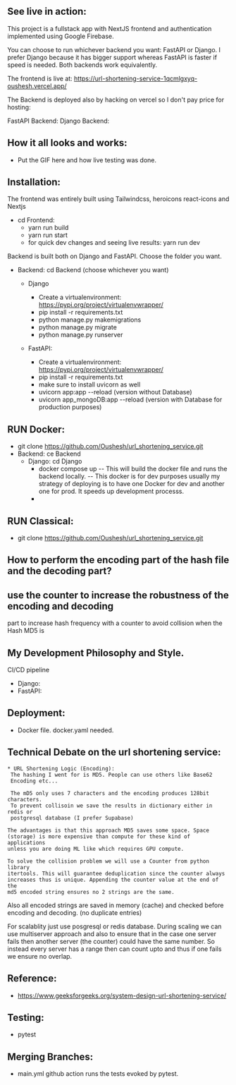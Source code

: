 ## See live in action:
   This project is a fullstack app with NextJS frontend and
   authentication implemented using Google Firebase.
   
   You can choose to run whichever backend you want: FastAPI or Django.
   I prefer Django because it has bigger support whereas FastAPI is faster
   if speed is needed. Both backends work equivalently.

   The frontend is live at: 
   https://url-shortening-service-1qcmlgxyq-oushesh.vercel.app/
   
   The Backend is deployed also by hacking on vercel so I don't 
   pay price for hosting: 
   
   FastAPI Backend:
   Django Backend:
## How it all looks and works:
   * Put the GIF here and how live testing was done.

## Installation:
   The frontend was entirely built using Tailwindcss, heroicons
   react-icons and Nextjs
   
   * cd Frontend: 
     * yarn run build
     * yarn run start
     * for quick dev changes and seeing live results: yarn run dev
   
   Backend is built both on Django and FastAPI. Choose the folder
   you want. 

   * Backend: 
     cd Backend (choose whichever you want)
       * Django
         * Create a virtualenvironment: https://pypi.org/project/virtualenvwrapper/
         * pip install -r requirements.txt
         * python manage.py makemigrations
         * python manage.py migrate
         * python manage.py runserver

     * FastAPI:
       * Create a virtualenvironment: https://pypi.org/project/virtualenvwrapper/
       * pip install -r requirements.txt
       * make sure to install uvicorn as well
       * uvicorn app:app --reload (version without Database)
       * uvicorn app_mongoDB:app --reload (version with Database for production purposes)

## RUN Docker: 
   * git clone https://github.com/Oushesh/url_shortening_service.git
   * Backend: ce Backend
     * Django: cd Django
       * docker compose up 
            -- This will build the docker file and runs the backend locally.
            -- This docker is for dev purposes usually my strategy of deploying is
               to have one Docker for dev and another one for prod. It speeds up
               development processs. 
       * 

## RUN Classical:
   * git clone https://github.com/Oushesh/url_shortening_service.git
   

## How to perform the encoding part of the hash file and the decoding part?

## use the counter to increase the robustness of the encoding and decoding 
   part to increase hash frequency with a counter to avoid collision when the Hash MD5 is 

## My Development Philosophy and Style.
   CI/CD pipeline 
   * Django:    
   * FastAPI:


## Deployment:
   * Docker file. docker.yaml needed.
 

## Technical Debate on the url shortening service:
   
    * URL Shortening Logic (Encoding):
     The hashing I went for is MD5. People can use others like Base62 
     Encoding etc...

     The mD5 only uses 7 characters and the encoding produces 128bit characters. 
     To prevent collisoin we save the results in dictionary either in redis or 
     postgresql database (I prefer Supabase)

    The advantages is that this approach MD5 saves some space. Space
    (storage) is more expensive than compute for these kind of applications
    unless you are doing ML like which requires GPU compute.

    To solve the collision problem we will use a Counter from python library
    itertools. This will guarantee deduplication since the counter always 
    increases thus is unique. Appending the counter value at the end of the 
    md5 encoded string ensures no 2 strings are the same. 

   Also all encoded strings are saved in memory (cache) and checked
   before encoding and decoding. (no duplicate entries)
   
   For scalablity just use posgresql or redis database. During scaling
   we can use multiserver approach and also to ensure that in the 
   case one server fails  then another server (the counter) could
   have the same number. So instead every server has a range then can count
   upto and thus if one fails we ensure no overlap.

## Reference:
   * https://www.geeksforgeeks.org/system-design-url-shortening-service/

## Testing:
   * pytest

## Merging Branches:
   * main.yml github action runs the tests evoked by pytest.

